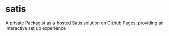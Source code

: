 # satis
A private Packagist as a hosted Satis solution on Github Pages, providing an interactive set up experience

